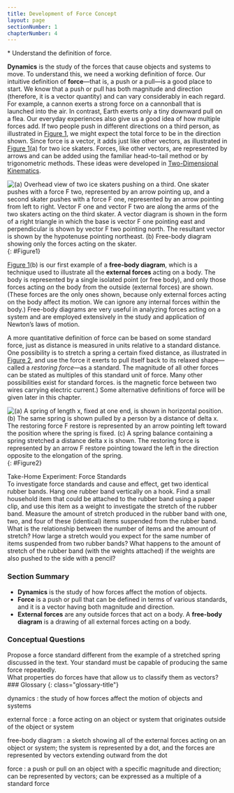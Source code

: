 ```yaml
---
title: Development of Force Concept
layout: page
sectionNumber: 1
chapterNumber: 4
---
```


<div class="abstract" markdown="1">
* Understand the definition of force.

</div>

**Dynamics** is the study of the forces that cause objects and systems to move.
To understand this, we need a working definition of force. Our intuitive
definition of **force**—that is, a push or a pull—is a good place to start. We
know that a push or pull has both magnitude and direction (therefore, it is a
vector quantity) and can vary considerably in each regard. For example, a cannon
exerts a strong force on a cannonball that is launched into the air. In
contrast, Earth exerts only a tiny downward pull on a flea. Our everyday
experiences also give us a good idea of how multiple forces add. If two people
push in different directions on a third person, as illustrated
in [Figure 1](#Figure1), we might expect the total force to be in the direction
shown. Since force is a vector, it adds just like other vectors, as illustrated
in [Figure 1](#Figure1)(a) for two ice skaters. Forces, like other vectors, are
represented by arrows and can be added using the familiar head-to-tail method or
by trigonometric methods. These ideas were developed
in [Two-Dimensional Kinematics](../contents/ch3TwoDimensionalKinematics.md).

![(a) Overhead view of two ice skaters pushing on a third. One skater pushes with a force F two, represented by an arrow pointing up, and a second skater pushes with a force F one, represented by an arrow pointing from left to right. Vector F one and vector F two are along the arms of the two skaters acting on the third skater. A vector diagram is shown in the form of a right triangle in which the base is vector F one pointing east and perpendicular is shown by vector F two pointing north. The resultant vector is shown by the hypotenuse pointing northeast. (b) Free-body diagram showing only the forces acting on the skater.](../resources/Figure_04_01_01.jpg "Part (a) shows an overhead view of two ice skaters pushing on a third. Forces are vectors and add like other vectors, so the total force on the third skater is in the direction shown. In part (b), we see a free-body diagram representing the forces acting on the third skater.")
{: #Figure1}

[Figure 1](#Figure1)(b) is our first example of a **free-body diagram**, which is a
technique used to illustrate all the **external forces** acting on a body. The
body is represented by a single isolated point (or free body), and only those
forces acting *on* the body from the outside (external forces) are shown. (These
forces are the only ones shown, because only external forces acting on the body
affect its motion. We can ignore any internal forces within the body.)
Free-body diagrams are very useful in analyzing forces acting on a system and
are employed extensively in the study and application of Newton’s laws of
motion.

A more quantitative definition of force can be based on some standard force,
just as distance is measured in units relative to a standard distance. One
possibility is to stretch a spring a certain fixed distance, as illustrated
in [Figure 2](#Figure2), and use the force it exerts to pull itself back to its
relaxed shape—called a
*restoring force*—as a standard. The magnitude of all other forces can be stated
as multiples of this standard unit of force. Many other possibilities exist for
standard forces. is the magnetic force between two wires carrying electric
current.) Some alternative definitions of force will be given later in this
chapter.

![(a) A spring of length x, fixed at one end, is shown in horizontal position.
(b) The same spring is shown pulled by a person by a distance of delta x. The restoring force F restore is represented by an arrow pointing left toward the position where the spring is fixed. (c) A spring balance containing a spring stretched a distance delta x is shown. The restoring force is represented by an arrow F restore pointing toward the left in the direction opposite to the elongation of the spring.](../resources/Figure_04_01_02.jpg "The force exerted by a stretched spring can be used as a standard unit of force. (a) This spring has a length \( x \) when undistorted.
(b) When stretched a distance \( \Delta x \) , the spring exerts a restoring force, \( F_{\text{restore}} \), which is reproducible.
(c) A spring scale is one device that uses a spring to measure force. The force \( F_{\text{restore}} \) i s exerted on whatever is attached to the hook. Here \( F_{\text{restore}} \) has a magnitude of 6 units in the force standard being employed.")
{: #Figure2}

<div class="note" data-label="" markdown="1">
<div class="title">
Take-Home Experiment: Force Standards
</div>
To investigate force standards and cause and effect, get two identical rubber bands. Hang one rubber band vertically on a hook. Find a small household item that could be attached to the rubber band using a paper clip, and use this item as a weight to investigate the stretch of the rubber band. Measure the amount of stretch produced in the rubber band with one, two, and four of these (identical) items suspended from the rubber band. What is the relationship between the number of items and the amount of stretch? How large a stretch would you expect for the same number of items suspended from two rubber bands? What happens to the amount of stretch of the rubber band (with the weights attached) if the weights are also pushed to the side with a pencil?

</div>

### Section Summary

* **Dynamics** is the study of how forces affect the motion of objects.
* **Force** is a push or pull that can be defined in terms of various standards,
  and it is a vector having both magnitude and direction.
* **External forces** are any outside forces that act on a body. A **free-body
  diagram** is a drawing of all external forces acting on a body.

### Conceptual Questions

<div class="exercise" data-element-type="conceptual-questions">
<div class="problem" markdown="1">
Propose a force standard different from the example of a stretched spring discussed in the text. Your standard must be capable of producing the same force repeatedly.

</div>
</div>

<div class="exercise" data-element-type="conceptual-questions">
<div class="problem" markdown="1">
What properties do forces have that allow us to classify them as vectors?

</div>
</div>

<div class="glossary" markdown="1">
### Glossary
{: class="glossary-title"}

dynamics
: the study of how forces affect the motion of objects and systems

external force
: a force acting on an object or system that originates outside of the object or
system

free-body diagram
: a sketch showing all of the external forces acting on an object or system; the
system is represented by a dot, and the forces are represented by vectors
extending outward from the dot

force
: a push or pull on an object with a specific magnitude and direction; can be
represented by vectors; can be expressed as a multiple of a standard force

</div>
